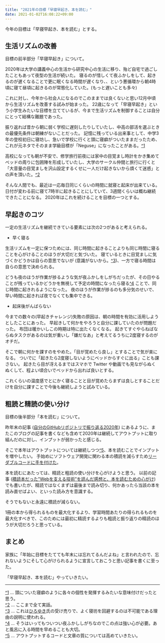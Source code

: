 ```yaml
---
title: "2021年の目標「早寝早起き、本を読む」"
date: 2021-01-02T16:08:22+09:00
---
```


今年の目標は「早寝早起き、本を読む」とする。

## 生活リズムの改善

目標の前半部分「早寝早起き」について。

2020年は大学の講義中心の生活から研究中心の生活に移り、殆ど自宅で過ごしたこともあって夜型の生活が続いた。
寝るのが惜しくて夜ふかしをして、起きるのが遅くなることで更に眠くなる時間が遅くなり、、という悪循環から朝4時頃に寝て昼頃に起きるのが常態化していた。(もっと遅いことも多々)

これに対し、今年から社会人になるのでこのままでは良くないと思い12月中頃から生活リズムを改善する試みが始まった。
22歳になって「早寝早起き」という小学生みたいな目標を立てているが、今まで生活リズムを制御することは自分にとって結構な難題であった。

振り返れば昔から朝に弱く学校に遅刻したりしていたし、中高の部活を選ぶときの最優先条件は朝練がないことだった。
記憶に残っている出来事として、中学3年の登校初日に寝坊し、急いで学校に行くと頭に寝癖がついたままだったため、これが元ネタでそのまま学級目標が「Neguse」になったことがある。<a href="#annotation-1-from" id="annotation-1">^1</a>

高校になっても朝が不安で、修学旅行前夜には家中の目覚まし時計をかき集めてベッドの周りに包囲陣を形成していたし、大学のサークル仲間と旅行に行くと「大音量の目覚ましを沢山設定するくせに一人だけ起きないから煩くて迷惑」との声を頂いた。<a href="#annotation-2-from" id="annotation-2">^2</a>

そんな人間でも、最近は一応毎日同じくらいの時間に就寝と起床が出来ている。
日付が変わる前に寝て7時半に起きることにしていて、3週間くらいは概ね継続できたことになる。
2020年はこれを続けることを目標の一つとする。

## 早起きのコツ

一定の生活リズムを継続できている要素には次の2つがあると考えられる。

- 早く寝る

生活リズムを一定に保つためには、同じ時間に起きることよりも同じ時間に寝ることを心がけることのほうが大切だと気づいた。
寝ているときに目覚ましに気づくかどうかは自らの意思でないが (意識がないから。<a href="#annotation-3-from" id="annotation-3">^3</a>)、一方で寝る時間は自らの意思で決められる。

どうも夜のほうが作業が捗るような気が夜ふかしをしがちだったが、その日やることが残っているかどうかを無視して予定の時間になったら寝る<a href="#annotation-4-from" id="annotation-4">^4</a> ことで、同じ時間に起きれるようになった。
夜のほうが作業が捗るのも多分気のせいで、早い時間に起きれば夜でなくても集中できる。

- 起床後がんばらない

今までの数々の(早起きチャレンジ)失敗の原因は、朝の時間を有効に活用しようとしたことにあった。
早起きして何かをやろうと自分に課していたのが問題だった。
布団は暖かいしこの時期は特に出たくなくなる。
起きてすぐやらねばならぬタスクがあるのは気が重いし「嫌だなあ」と考えてるうちに2度寝するのがオチだ。

そこで朝に何かを課すのをやめた。「目が覚めたら良し」とすることで気が楽になる。
ついでに「起きたら2度寝しないようにベッドからすぐに出る」ことも課さない。
起きたら目が冴えるまではスマホで Twitter や動画でも見ながらぬくぬくして、程よい頃合いでベッドから出れば良いとする。

これくらいの温度感でとにかく寝ることと目が覚めたらまずは良しとすることだけを自分に課すことで今後も継続しようと試みている。

## 粗読と精読の使い分け

目標の後半部分「本を読む」について。

昨年末の記事 ([自分のGitHubリポジトリで振り返る2020年](/posts/2020-github-repositories/)) にあるように、またこのブログの記事を書くなども含めて2020年は継続してアウトプットに取り組んだのに対し、インプットが弱かったと感じる。

そこで本年はアウトプットについては継続しつつ<a href="#annotation-5-from" id="annotation-5">^5</a>、本を読むことでインプットを増やしたい。
手始めにソフトウェア開発に関わる本の積読を減らすため[リーダブルコードに手を付けた](/posts/readable-code/)。

本を読むにあたっては、精読と粗読の使い分けを心がけようと思う。
以前の記事 ([積読本だった"Webを支える技術"を読んだ感想と、本を読むための心がけ](/posts/webteckbook/)) でも書いたが、精読ではなくまずは最後まで読み切り、何かあったら当該の本を読み直せばよい、といった読み方を意識する。

そうでもないと永遠に積読が減らない。

1冊の本から得られるものを最大化するより、学習時間あたりの得られるものを最大化すべきで、このためには最初に精読するよりも粗読と振り返りの精読のほうが大切だろうと思っている。

## まとめ

家族に「年始に目標をたてても年末には忘れてるんだよね」と言われたので、忘れないようにそして心がけられるように宣言しておこうと思い記事を書くに至った。

「早寝早起き、本を読む」やっていきたい。

---

<div>
  <a href="#annotation-1" id="annotation-1-from">^1</a> ... 
  頭についた寝癖のように各々の個性を発揮するみたいな意味付けだったと思う。
</div>
<div>
  <a href="#annotation-2" id="annotation-2-from">^2</a> ... 
  ここまで全て実話。
</div>
<div>
  <a href="#annotation-3" id="annotation-3-from">^3</a> ... 
  これは<a target="_blank" href="https://twitter.com/hirox246">ひろゆき</a>氏の受け売りで、よく寝坊を回避するのは不可能である理由の説明に使われる。
</div>
<div>
  <a href="#annotation-4" id="annotation-4-from">^4</a> ... 
  そうはいってもついつい夜ふかししがちなのでこの点は強い心が必要。あと風呂に入る時間を早めることも大切。
</div>
<div>
  <a href="#annotation-5" id="annotation-5-from">^5</a> ... 
  アウトプットするコードと文章の質については高めていきたい。
</div>
